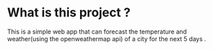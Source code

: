 # What is this project ?
This is a simple web app that can forecast the temperature and weather(using the openweathermap api) of a city for the next 5 days .
